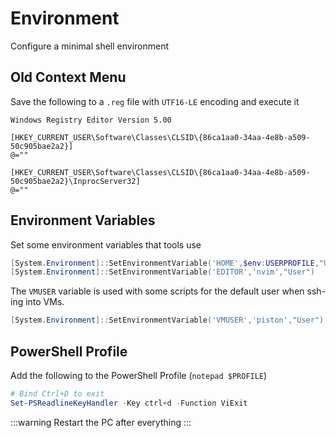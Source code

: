 # Environment
Configure a minimal shell environment

## Old Context Menu
Save the following to a `.reg` file with `UTF16-LE` encoding and execute it
```regedit
Windows Registry Editor Version 5.00

[HKEY_CURRENT_USER\Software\Classes\CLSID\{86ca1aa0-34aa-4e8b-a509-50c905bae2a2}]
@=""

[HKEY_CURRENT_USER\Software\Classes\CLSID\{86ca1aa0-34aa-4e8b-a509-50c905bae2a2}\InprocServer32]
@=""
```

## Environment Variables
Set some environment variables that tools use

```powershell
[System.Environment]::SetEnvironmentVariable('HOME',$env:USERPROFILE,"User")
[System.Environment]::SetEnvironmentVariable('EDITOR','nvim',"User")
```
The `VMUSER` variable is used with some scripts for the default
user when ssh-ing into VMs.
```powershell
[System.Environment]::SetEnvironmentVariable('VMUSER','piston',"User")
```

## PowerShell Profile

Add the following to the PowerShell Profile (`notepad $PROFILE`)

```powershell
# Bind Ctrl+D to exit
Set-PSReadlineKeyHandler -Key ctrl+d -Function ViExit
```

:::warning
Restart the PC after everything
:::
